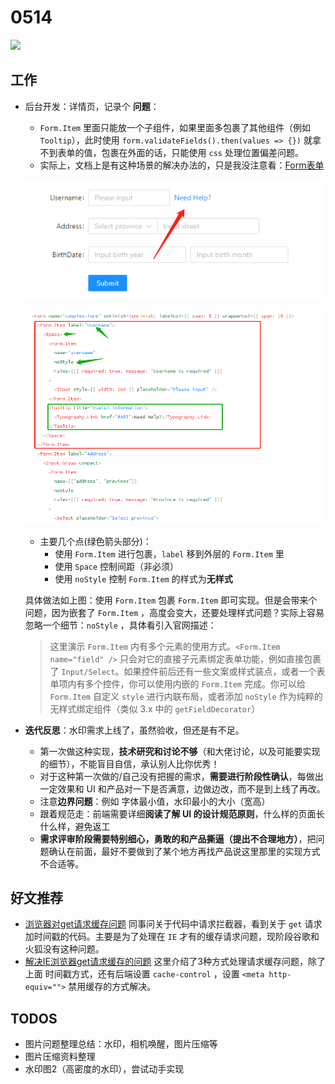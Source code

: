# 0514

![](http://h2.ioliu.cn/bing/SaltCones_ZH-CN4825397608_1920x1080.jpg)

## 工作

- 后台开发：详情页，记录个 **问题**：

  - `Form.Item`  里面只能放一个子组件，如果里面多包裹了其他组件（例如 `Tooltip`），此时使用 `form.validateFields().then(values => {})` 就拿不到表单的值，包裹在外面的话，只能使用 `css` 处理位置偏差问题。
  - 实际上，文档上是有这种场景的解决办法的，只是我没注意看：[Form表单](https://ant.design/components/form-cn/)

  ![](./imgs/antd-01.png)

  ![](./imgs/antd-02.png)

  - 主要几个点(绿色箭头部分)：
    - 使用 `Form.Item` 进行包裹，`label` 移到外层的 `Form.Item` 里
    - 使用 `Space` 控制间距（非必须）
    - 使用 `noStyle` 控制 `Form.Item` 的样式为**无样式**

  具体做法如上图：使用 `Form.Item` 包裹 `Form.Item` 即可实现。但是会带来个问题，因为嵌套了 `Form.Item` ，高度会变大，还要处理样式问题？实际上容易忽略一个细节：`noStyle` ，具体看引入官网描述：

  > 这里演示 `Form.Item` 内有多个元素的使用方式。`<Form.Item name="field" />` 只会对它的直接子元素绑定表单功能，例如直接包裹了 `Input/Select`。如果控件前后还有一些文案或样式装点，或者一个表单项内有多个控件，你可以使用内嵌的 `Form.Item` 完成。你可以给 `Form.Item` 自定义 `style` 进行内联布局，或者添加 `noStyle` 作为纯粹的无样式绑定组件（类似 3.x 中的 `getFieldDecorator`）

- **迭代反思**：水印需求上线了，虽然验收，但还是有不足。
  - 第一次做这种实现，**技术研究和讨论不够**（和大佬讨论，以及可能要实现的细节），不能盲目自信，承认别人比你优秀！
  - 对于这种第一次做的/自己没有把握的需求，**需要进行阶段性确认**，每做出一定效果和 UI 和产品对一下是否满意，边做边改，而不是到上线了再改。
  - 注意**边界问题**：例如 字体最小值，水印最小的大小（宽高）
  - 跟着规范走：前端需要详细**阅读了解 UI 的设计规范原则**，什么样的页面长什么样，避免返工
  - **需求评审阶段需要特别细心，勇敢的和产品撕逼（提出不合理地方）**，把问题确认在前面，最好不要做到了某个地方再找产品说这里那里的实现方式不合适等。

## 好文推荐

- [浏览器对get请求缓存问题](https://blog.csdn.net/weixin_41723305/article/details/109589659) 同事问关于代码中请求拦截器，看到关于 `get` 请求加时间戳的代码。主要是为了处理在 `IE` 才有的缓存请求问题，现阶段谷歌和火狐没有这种问题。
- [解决IE浏览器get请求缓存的问题](https://zhuanlan.zhihu.com/p/348506627) 这里介绍了3种方式处理请求缓存问题，除了上面 时间戳方式，还有后端设置 `cache-control` ，设置 `<meta http-equiv="">` 禁用缓存的方式解决。



## TODOS

- 图片问题整理总结：水印，相机唤醒，图片压缩等
- 图片压缩资料整理
- 水印图2（高密度的水印），尝试动手实现